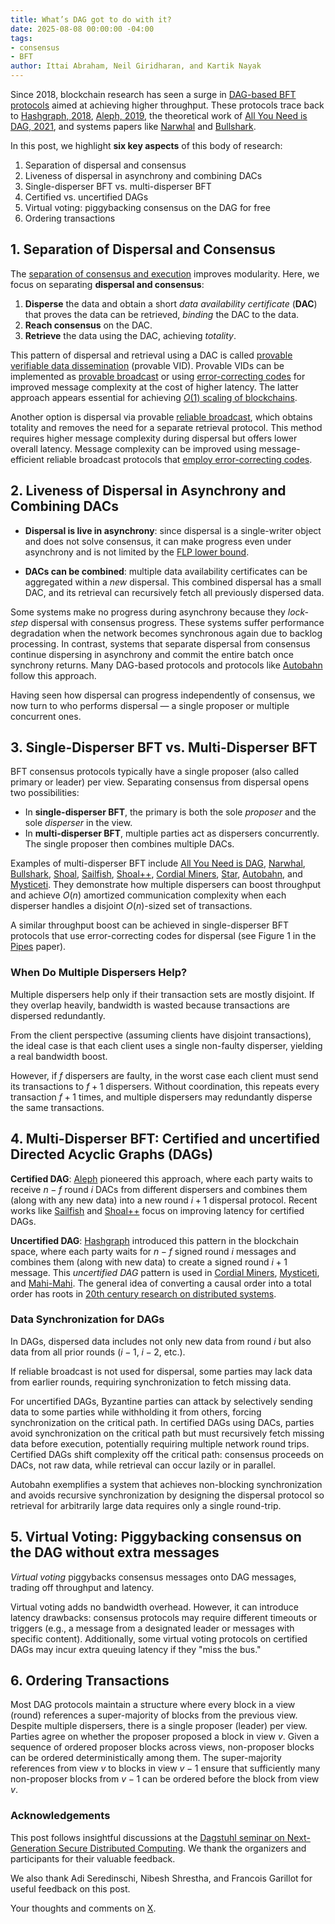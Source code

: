 ```yaml
---
title: What’s DAG got to do with it?
date: 2025-08-08 00:00:00 -04:00
tags:
- consensus
- BFT
author: Ittai Abraham, Neil Giridharan, and Kartik Nayak
---
```


Since 2018, blockchain research has seen a surge in [DAG-based BFT protocols](https://decentralizedthoughts.github.io/2022-06-28-DAG-meets-BFT/) aimed at achieving higher throughput. These protocols trace back to [Hashgraph, 2018](https://files.hedera.com/hh_whitepaper_v2.2-20230918.pdf?), [Aleph, 2019](https://arxiv.org/abs/1908.05156), the theoretical work of [All You Need is DAG, 2021](https://arxiv.org/abs/2102.08325), and systems papers like [Narwhal](https://arxiv.org/abs/2105.11827) and [Bullshark](https://arxiv.org/abs/2201.05677).

In this post, we highlight **six key aspects** of this body of research:

1. Separation of dispersal and consensus  
2. Liveness of dispersal in asynchrony and combining DACs  
3. Single-disperser BFT vs. multi-disperser BFT  
4. Certified vs. uncertified DAGs  
5. Virtual voting: piggybacking consensus on the DAG for free  
6. Ordering transactions  

## 1. Separation of Dispersal and Consensus

The [separation of consensus and execution](https://www.cs.rochester.edu/meetings/sosp2003/papers/p195-yin.pdf) improves modularity. Here, we focus on separating **dispersal and consensus**: 

1. **Disperse** the data and obtain a short *data availability certificate* (**DAC**) that proves the data can be retrieved, *binding* the DAC to the data.  
2. **Reach consensus** on the DAC.  
3. **Retrieve** the data using the DAC, achieving *totality*.  

This pattern of dispersal and retrieval using a DAC is called [provable verifiable data dissemination](https://decentralizedthoughts.github.io/2024-08-08-vid/) (provable VID). Provable VIDs can be implemented as [provable broadcast](https://decentralizedthoughts.github.io/2022-09-10-provable-broadcast/) or using [error-correcting codes](https://eprint.iacr.org/2020/842) for improved message complexity at the cost of higher latency. The latter approach appears essential for achieving [$O(1)$ scaling of blockchains](https://decentralizedthoughts.github.io/2023-09-30-scaling/).

Another option is dispersal via provable [reliable broadcast](https://decentralizedthoughts.github.io/2020-09-19-living-with-asynchrony-brachas-reliable-broadcast/), which obtains totality and removes the need for a separate retrieval protocol. This method requires higher message complexity during dispersal but offers lower overall latency. Message complexity can be improved using message-efficient reliable broadcast protocols that [employ error-correcting codes](https://drops.dagstuhl.de/storage/00lipics/lipics-vol179-disc2020/LIPIcs.DISC.2020.28/LIPIcs.DISC.2020.28.pdf).

## 2. Liveness of Dispersal in Asynchrony and Combining DACs

* **Dispersal is live in asynchrony**: since dispersal is a single-writer object and does not solve consensus, it can make progress even under asynchrony and is not limited by the [FLP lower bound](https://decentralizedthoughts.github.io/2019-12-15-asynchrony-uncommitted-lower-bound/).

* **DACs can be combined**: multiple data availability certificates can be aggregated within a *new* dispersal. This combined dispersal has a small DAC, and its retrieval can recursively fetch all previously dispersed data.

Some systems make no progress during asynchrony because they *lock-step* dispersal with consensus progress. These systems suffer performance degradation when the network becomes synchronous again due to backlog processing. In contrast, systems that separate dispersal from consensus continue dispersing in asynchrony and commit the entire batch once synchrony returns. Many DAG-based protocols and protocols like [Autobahn](https://arxiv.org/abs/2401.10369) follow this approach.

Having seen how dispersal can progress independently of consensus, we now turn to who performs dispersal — a single proposer or multiple concurrent ones.

## 3. Single-Disperser BFT vs. Multi-Disperser BFT

BFT consensus protocols typically have a single proposer (also called primary or leader) per view. Separating consensus from dispersal opens two possibilities:

* In **single-disperser BFT**, the primary is both the sole *proposer* and the sole *disperser* in the view.  
* In **multi-disperser BFT**, multiple parties act as dispersers concurrently. The single proposer then combines multiple DACs.

Examples of multi-disperser BFT include [All You Need is DAG](https://arxiv.org/pdf/2102.08325), [Narwhal](https://arxiv.org/abs/2105.11827), [Bullshark](https://arxiv.org/abs/2201.05677), [Shoal](https://arxiv.org/abs/2306.03058), [Sailfish](https://decentralizedthoughts.github.io/2024-05-23-sailfish/), [Shoal++](https://decentralizedthoughts.github.io/2024-06-12-shoalpp/), [Cordial Miners](https://arxiv.org/abs/2205.09174), [Star](https://eprint.iacr.org/2022/625), [Autobahn](https://arxiv.org/abs/2401.10369), and [Mysticeti](https://arxiv.org/pdf/2310.14821). They demonstrate how multiple dispersers can boost throughput and achieve $O(n)$ amortized communication complexity when each disperser handles a disjoint $O(n)$-sized set of transactions.

A similar throughput boost can be achieved in single-disperser BFT protocols that use error-correcting codes for dispersal (see Figure 1 in the [Pipes](https://eprint.iacr.org/2025/1116.pdf) paper).

### When Do Multiple Dispersers Help?

Multiple dispersers help only if their transaction sets are mostly disjoint. If they overlap heavily, bandwidth is wasted because transactions are dispersed redundantly.

From the client perspective (assuming clients have disjoint transactions), the ideal case is that each client uses a single non-faulty disperser, yielding a real bandwidth boost.

However, if $f$ dispersers are faulty, in the worst case each client must send its transactions to $f+1$ dispersers. Without coordination, this repeats every transaction $f+1$ times, and multiple dispersers may redundantly disperse the same transactions.

## 4. Multi-Disperser BFT: Certified and uncertified Directed Acyclic Graphs (DAGs)

**Certified DAG**: [Aleph](https://arxiv.org/abs/1908.05156) pioneered this approach, where each party waits to receive $n-f$ round $i$ DACs from different dispersers and combines them (along with any new data) into a new round $i+1$ dispersal protocol. Recent works like [Sailfish](https://decentralizedthoughts.github.io/2024-05-23-sailfish/) and [Shoal++](https://decentralizedthoughts.github.io/2024-06-12-shoalpp/) focus on improving latency for certified DAGs.

**Uncertified DAG**: [Hashgraph](https://www.swirlds.com/downloads/SWIRLDS-TR-2016-01.pdf) introduced this pattern in the blockchain space, where each party waits for $n-f$ signed round $i$ messages and combines them (along with new data) to create a signed round $i+1$ message. This *uncertified DAG* pattern is used in [Cordial Miners](https://arxiv.org/abs/2205.09174), [Mysticeti](https://arxiv.org/pdf/2310.14821), and [Mahi-Mahi](https://arxiv.org/pdf/2410.08670). The general idea of converting a causal order into a total order has roots in [20th century research on distributed systems](https://www.sciencedirect.com/science/article/pii/S0890540198927705?ref=pdf_download&fr=RR-2&rr=9871d30bdc7e3175).

### Data Synchronization for DAGs

In DAGs, dispersed data includes not only new data from round $i$ but also data from all prior rounds ($i-1$, $i-2$, etc.). 

If reliable broadcast is not used for dispersal, some parties may lack data from earlier rounds, requiring synchronization to fetch missing data.

For uncertified DAGs, Byzantine parties can attack by selectively sending data to some parties while withholding it from others, forcing synchronization on the critical path. In certified DAGs using DACs, parties avoid synchronization on the critical path but must recursively fetch missing data before execution, potentially requiring multiple network round trips. Certified DAGs shift complexity off the critical path: consensus proceeds on DACs, not raw data, while retrieval can occur lazily or in parallel.

Autobahn exemplifies a system that achieves non-blocking synchronization and avoids recursive synchronization by designing the dispersal protocol so retrieval for arbitrarily large data requires only a single round-trip.

## 5. Virtual Voting: Piggybacking consensus on the DAG without extra messages

*Virtual voting* piggybacks consensus messages onto DAG messages, trading off throughput and latency.

Virtual voting adds no bandwidth overhead. However, it can introduce latency drawbacks: consensus protocols may require different timeouts or triggers (e.g., a message from a designated leader or messages with specific content). Additionally, some virtual voting protocols on certified DAGs may incur extra queuing latency if they "miss the bus."

## 6. Ordering Transactions

Most DAG protocols maintain a structure where every block in a view (round) references a super-majority of blocks from the previous view. Despite multiple dispersers, there is a single proposer (leader) per view. Parties agree on whether the proposer proposed a block in view $v$. Given a sequence of ordered proposer blocks across views, non-proposer blocks can be ordered deterministically among them. The super-majority references from view $v$ to blocks in view $v-1$ ensure that sufficiently many non-proposer blocks from $v-1$ can be ordered before the block from view $v$.

### Acknowledgements

This post follows insightful discussions at the [Dagstuhl seminar on Next-Generation Secure Distributed Computing](https://www.dagstuhl.de/seminars/seminar-calendar/seminar-details/24362). We thank the organizers and participants for their valuable feedback.

We also thank Adi Seredinschi, Nibesh Shrestha, and Francois Garillot for useful feedback on this post.

Your thoughts and comments on [X](https://x.com/ittaia/status/1953865132724912580).

